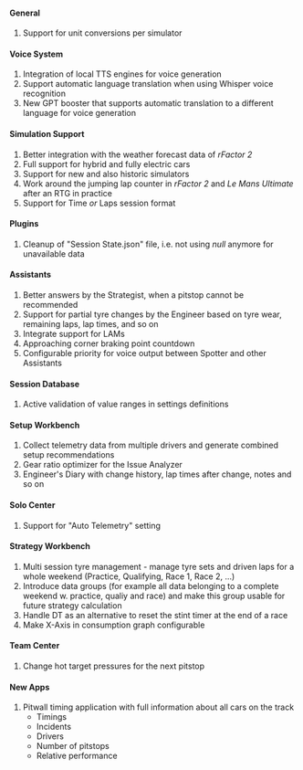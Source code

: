 #### General
  1. Support for unit conversions per simulator

#### Voice System
  1. Integration of local TTS engines for voice generation
  2. Support automatic language translation when using Whisper voice recognition
  3. New GPT booster that supports automatic translation to a different language for voice generation

#### Simulation Support
  1. Better integration with the weather forecast data of *rFactor 2*
  2. Full support for hybrid and fully electric cars
  3. Support for new and also historic simulators
  4. Work around the jumping lap counter in *rFactor 2* and *Le Mans Ultimate* after an RTG in practice
  5. Support for Time *or* Laps session format

#### Plugins
  1. Cleanup of "Session State.json" file, i.e. not using *null* anymore for unavailable data

#### Assistants
  1. Better answers by the Strategist, when a pitstop cannot be recommended
  2. Support for partial tyre changes by the Engineer based on tyre wear, remaining laps, lap times, and so on
  3. Integrate support for LAMs
  4. Approaching corner braking point countdown
  5. Configurable priority for voice output between Spotter and other Assistants
  
#### Session Database
  1. Active validation of value ranges in settings definitions
  
#### Setup Workbench
  1. Collect telemetry data from multiple drivers and generate combined setup recommendations
  2. Gear ratio optimizer for the Issue Analyzer
  3. Engineer's Diary with change history, lap times after change, notes and so on
  
#### Solo Center
  1. Support for "Auto Telemetry" setting

#### Strategy Workbench
  1. Multi session tyre management - manage tyre sets and driven laps for a whole weekend (Practice, Qualifying, Race 1, Race 2, ...)
  2. Introduce data groups (for example all data belonging to a complete weekend w. practice, qualiy and race) and make this group usable for future strategy calculation
  3. Handle DT as an alternative to reset the stint timer at the end of a race
  4. Make X-Axis in consumption graph configurable

#### Team Center
  1. Change hot target pressures for the next pitstop
  
#### New Apps
  1. Pitwall timing application with full information about all cars on the track
     - Timings
	 - Incidents
	 - Drivers
	 - Number of pitstops
	 - Relative performance